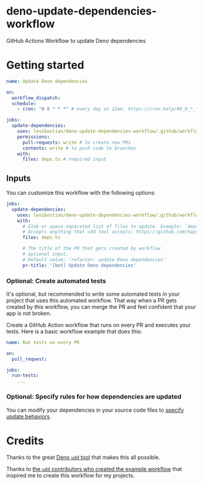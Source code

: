 # deno-update-dependencies-workflow

GitHub Actions Workflow to update Deno dependencies

# Getting started 

```yml
name: Update Deno dependencies 

on:
  workflow_dispatch:
  schedule:
    - cron: "0 0 * * *" # every day at 12am. https://cron.help/#0_0_*_*_*

jobs:
  update-dependencies:
    uses: levibostian/deno-update-dependencies-workflow/.github/workflows/update-deps.yml@main
    permissions:
      pull-requests: write # to create new PRs 
      contents: write # to push code to branches 
    with:
      files: deps.ts # required input
```

## Inputs 

You can customize this workflow with the following options: 

```yml
jobs:
  update-dependencies:
    uses: levibostian/deno-update-dependencies-workflow/.github/workflows/update-deps.yml@main
    with:
      # Glob or space-separated list of files to update. Example: `deps.ts main.ts` or `*.ts`. 
      # Accepts anything that udd tool accepts: https://github.com/hayd/deno-udd#usage
      files: deps.ts 

      # The title of the PR that gets created by workflow 
      # optional input. 
      # Default value: 'refactor: update Deno dependencies'
      pr-title: '[bot] Update Deno dependencies'
```

### Optional: Create automated tests 

It's optional, but recommended to write some automated tests in your project that uses this automated workflow. That way when a PR gets created by this workflow, you can merge the PR and feel confident that your app is not broken. 

Create a GitHub Action workflow that runs on every PR and executes your tests. Here is a basic workflow example that does this: 

```yml
name: Run tests on every PR

on: 
  pull_request:

jobs:
  run-tests:
    ...
```

### Optional: Specify rules for how dependencies are updated 

You can modify your dependencies in your source code files to [specify update behaviors](https://github.com/hayd/deno-udd#semantic-versioning). 

# Credits 

Thanks to the great [Deno `udd` tool](https://github.com/hayd/deno-udd) that makes this all possible. 

Thanks to [the `udd` contributors who created the example workflow](https://github.com/hayd/deno-udd#scheduled-github-action) that inspired me to create this workflow for my projects. 